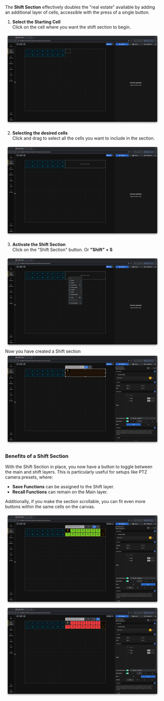 The **Shift Section** effectively doubles the "real estate" available by adding an additional layer of cells, accessible with the press of a single button.





1. **Select the Starting Cell**  
   Click on the cell where you want the shift section to begin.

![Shift Section](images/shift_section/shift_section_1.png)
   

2. **Selecting the desired cells**  
   Click and drag to select all the cells you want to include in the section.

![Shift Section](images/shift_section/shift_section_2.png)
   

3. **Activate the Shift Section**  
   Click on the "Shift Section" button. Or **"Shift" + S**

![Shift Section](images/shift_section/shift_section_3.png)
Now you have created a Shift section
![Shift Section](images/shift_section/shift_section_4.png)

### Benefits of a Shift Section

With the Shift Section in place, you now have a button to toggle between the main and shift layers. This is particularly useful for setups like PTZ camera presets, where:

- **Save Functions** can be assigned to the Shift layer.
- **Recall Functions** can remain on the Main layer.

Additionally, if you make the section scrollable, you can fit even more buttons within the same cells on the canvas.

![Shift Recall](images/shift_section/shift_section_recall.png)  
![Shift Save](images/shift_section/shift_section_save.png)